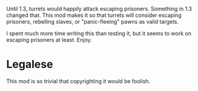 Until 1.3, turrets would happily attack escaping prisoners. Something in 1.3 changed that. This mod makes it so that turrets will consider escaping prisoners, rebelling slaves, or "panic-fleeing" pawns as valid targets.

I spent much more time writing this than testing it, but it seems to work on escaping prisoners at least. Enjoy.

# Legalese

This mod is so trivial that copyrighting it would be foolish.
